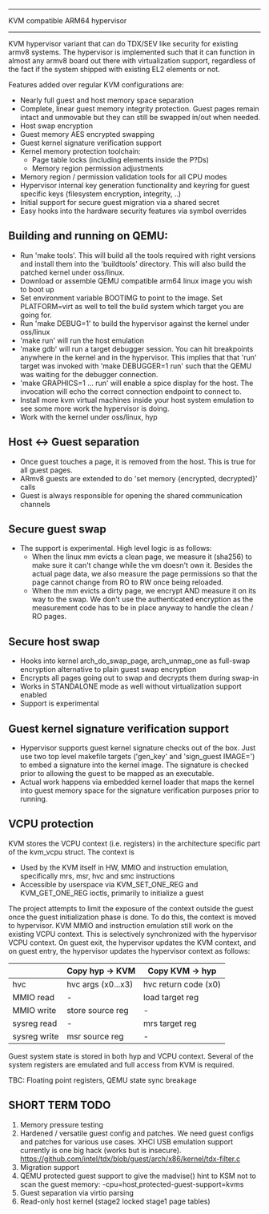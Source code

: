 ******************************************************************************
KVM compatible ARM64 hypervisor
******************************************************************************

KVM hypervisor variant that can do TDX/SEV like security for existing armv8
systems. The hypervisor is implemented such that it can function in almost
any armv8 board out there with virtualization support, regardless of the fact
if the system shipped with existing EL2 elements or not.

Features added over regular KVM configurations are:
- Nearly full guest and host memory space separation
- Complete, linear guest memory integrity protection. Guest pages remain
  intact and unmovable but they can still be swapped in/out when needed.
- Host swap encryption
- Guest memory AES encrypted swapping
- Guest kernel signature verification support
- Kernel memory protection toolchain:
  - Page table locks (including elements inside the P?Ds)
  - Memory region permission adjustments
- Memory region / permission validation tools for all CPU modes
- Hypervisor internal key generation functionality and keyring for guest
  specific keys (filesystem encryption, integrity, ..)
- Initial support for secure guest migration via a shared secret
- Easy hooks into the hardware security features via symbol overrides


Building and running on QEMU:
-----------------------------
- Run 'make tools'. This will build all the tools required with right versions
  and install them into the 'buildtools' directory. This will also build the
  patched kernel under oss/linux.
- Download or assemble QEMU compatible arm64 linux image you wish to boot up
- Set environment variable BOOTIMG to point to the image. Set PLATFORM=virt
  as well to tell the build system which target you are going for.
- Run 'make DEBUG=1' to build the hypervisor against the kernel under oss/linux
- 'make run' will run the host emulation
- 'make gdb' will run a target debugger session. You can hit breakpoints
  anywhere in the kernel and in the hypervisor. This implies that that 'run'
  target was invoked with 'make DEBUGGER=1 run' such that the QEMU was waiting
  for the debugger connection.
- 'make GRAPHICS=1 ... run' will enable a spice display for the host. The
  invocation will echo the correct connection endpoint to connect to.
- Install more kvm virtual machines inside your host system emulation to see
  some more work the hypervisor is doing.
- Work with the kernel under oss/linux, hyp


Host <-> Guest separation
-------------------------
- Once guest touches a page, it is removed from the host. This is true for
  all guest pages.
- ARmv8 guests are extended to do 'set memory {encrypted, decrypted}' calls
- Guest is always responsible for opening the shared communication channels


Secure guest swap
-----------------
- The support is experimental. High level logic is as follows:
  - When the linux mm evicts a clean page, we measure it (sha256) to make sure
    it can't change while the vm doesn't own it. Besides the actual page data,
    we also measure the page permissions so that the page cannot change from RO
    to RW once being reloaded.
  - When the mm evicts a dirty page, we encrypt AND measure it on its way to the
    swap. We don't use the authenticated encryption as the measurement code has
    to be in place anyway to handle the clean / RO pages.


Secure host swap
----------------
- Hooks into kernel arch_do_swap_page, arch_unmap_one as full-swap encryption
  alternative to plain guest swap encryption
- Encrypts all pages going out to swap and decrypts them during swap-in
- Works in STANDALONE mode as well without virtualization support enabled
- Support is experimental


Guest kernel signature verification support
-------------------------------------------
- Hypervisor supports guest kernel signature checks out of the box. Just use
  two top level makefile targets ('gen_key' and 'sign_guest IMAGE=<file>') to
  embed a signature into the kernel image. The signature is checked prior to
  allowing the guest to be mapped as an executable.
- Actual work happens via embedded kernel loader that maps the kernel into
  guest memory space for the signature verification purposes prior to running.


VCPU protection
---------------
KVM stores the VCPU context (i.e. registers) in the architecture specific part
of the kvm_vcpu struct. The context is

- Used by the KVM itself in HW, MMIO and instruction emulation, specifically
  mrs, msr, hvc and smc instructions
- Accessible by userspace via KVM_SET_ONE_REG and KVM_GET_ONE_REG ioctls,
  primarily to initialize a guest

The project attempts to limit the exposure of the context outside the guest
once the guest initialization phase is done. To do this, the context is moved
to hypervisor. KVM MMIO and instruction emulation still work on the existing
VCPU context. This is selectively synchronized with the hypervisor VCPU
context. On guest exit, the hypervisor updates the KVM context, and on guest
entry, the hypervisor updates the hypervisor context as follows:

|              | Copy hyp -> KVM    | Copy KVM -> hyp      |
|--------------|--------------------|----------------------|
| hvc          | hvc args (x0...x3) | hvc return code (x0) |
| MMIO read    | -                  | load target reg      |
| MMIO write   | store source reg   | -                    |
| sysreg read  | -                  | mrs target reg       |
| sysreg write | msr source reg     | -                    |

Guest system state is stored in both hyp and VCPU context. Several of the
system registers are emulated and full access from KVM is required.

TBC: Floating point registers, QEMU state sync breakage


SHORT TERM TODO
----------------
1) Memory pressure testing
2) Hardened / versatile guest config and patches. We need guest configs and
   patches for various use cases. XHCI USB emulation support currently is one
   big hack (works but is insecure).
   https://github.com/intel/tdx/blob/guest/arch/x86/kernel/tdx-filter.c
3) Migration support
4) QEMU protected guest support to give the madvise() hint to KSM not to scan
   the guest memory: -cpu=host,protected-guest-support=kvms
5) Guest separation via virtio parsing
6) Read-only host kernel (stage2 locked stage1 page tables)
